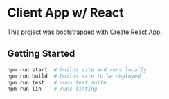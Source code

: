 # Client App w/ React

This project was bootstrapped with [Create React App](https://github.com/facebookincubator/create-react-app).


## Getting Started

```bash
npm run start  # builds site and runs locally
npm run build  # builds site to be deployed
npm run test   # runs test suite
npm run lin    # runs linting
```


